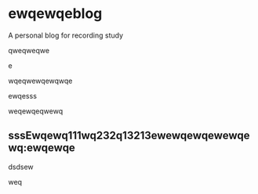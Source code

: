 # ewqewqeblog
A personal blog for recording study

qweqweqwe



e

wqeqwewqewqwqe

ewqesss

weqewqeqwewq

## sssEwqewq111wq232q13213ewewqewqewewqewq:ewqewqe

dsdsew

weq